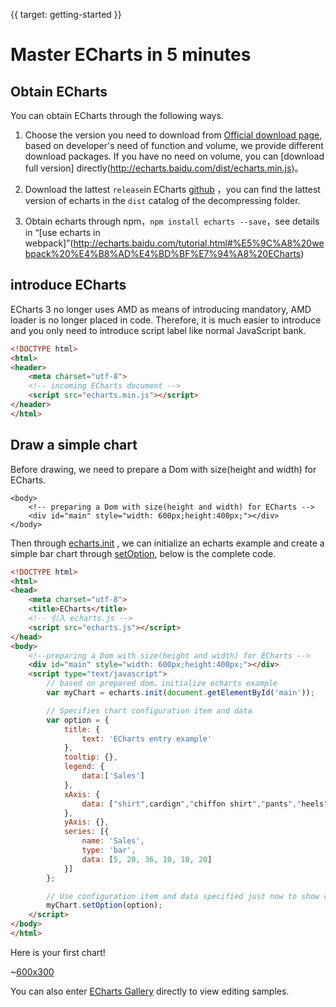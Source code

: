 {{ target: getting-started }}
# Master ECharts in 5 minutes

## Obtain ECharts

You can obtain ECharts through the following ways.

1. Choose the version you need to download from [Official download page](http://echarts.baidu.com/download.html), based on developer's need of function and volume, we provide different download packages. If you have no need on volume, you can [download full version] directly(http://echarts.baidu.com/dist/echarts.min.js)。

2. Download the lattest `release`in ECharts [github](https://github.com/echarts) ，you can find the lattest version of  echarts in the  `dist` catalog of the decompressing folder.

3. Obtain echarts through npm，`npm install echarts --save`，see details in “[use echarts in webpack]”(http://echarts.baidu.com/tutorial.html#%E5%9C%A8%20webpack%20%E4%B8%AD%E4%BD%BF%E7%94%A8%20ECharts)

## introduce ECharts

ECharts 3 no longer uses AMD as means of introducing mandatory, AMD loader is no longer placed in code. Therefore, it is much easier to introduce and you only need to introduce script label like normal JavaScript bank.

```html
<!DOCTYPE html>
<html>
<header>
    <meta charset="utf-8">
    <!-- incoming ECharts document -->
    <script src="echarts.min.js"></script>
</header>
</html>
```

## Draw a simple chart

Before drawing, we need to prepare a Dom with size(height and width) for ECharts.

```
<body>
    <!-- preparing a Dom with size(height and width) for ECharts -->
    <div id="main" style="width: 600px;height:400px;"></div>
</body>
```

Then through [echarts.init](api.html#echarts.init) , we can initialize an echarts example and create a simple bar chart through [setOption](api.html#echartsInstance.setOption), below is the complete code.


```html
<!DOCTYPE html>
<html>
<head>
    <meta charset="utf-8">
    <title>ECharts</title>
    <!-- 引入 echarts.js -->
    <script src="echarts.js"></script>
</head>
<body>
    <!--preparing a Dom with size(height and width) for ECharts -->
    <div id="main" style="width: 600px;height:400px;"></div>
    <script type="text/javascript">
        // based on prepared dom，initialize echarts example
        var myChart = echarts.init(document.getElementById('main'));

        // Specifies chart configuration item and data
        var option = {
            title: {
                text: 'ECharts entry example'
            },
            tooltip: {},
            legend: {
                data:['Sales']
            },
            xAxis: {
                data: ["shirt",cardign","chiffon shirt","pants","heels","socks"]
            },
            yAxis: {},
            series: [{
                name: 'Sales',
                type: 'bar',
                data: [5, 20, 36, 10, 10, 20]
            }]
        };

        // Use configuration item and data specified just now to show chart.
        myChart.setOption(option);
    </script>
</body>
</html>
```

Here is your first chart!

~[600x300](${galleryViewPath}doc-example/getting-started&reset=1&edit=1)

You can also enter [ECharts Gallery](${galleryEditorPath}doc-example/getting-started) directly to view editing samples.
